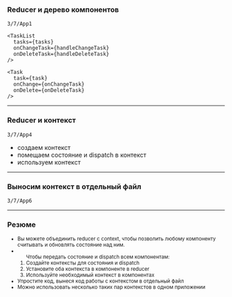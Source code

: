### Reducer и дерево компонентов

```3/7/App1```

```
<TaskList
  tasks={tasks}
  onChangeTask={handleChangeTask}
  onDeleteTask={handleDeleteTask}
/>
```
```
<Task
  task={task}
  onChange={onChangeTask}
  onDelete={onDeleteTask}
/>
```

---

### Reducer и контекст

```3/7/App4```

- создаем контекст
- помещаем состояние и dispatch в контекст
- используем контекст

---

### Выносим контекст в отдельный файл

```3/7/App6```

---


### Резюме

<small><ul>
<li>Вы можете объединить reducer с context, чтобы позволить любому компоненту считывать и обновлять состояние над ним.</li>
<li><ol>Чтобы передать состояние и dispatch всем компонентам:
<li>Создайте контексты для состояния и dispatch</li>
<li>Установите оба контекста в компоненте в reducer</li>
<li>Используйте необходимый контекст в компонентах</li>
</ol></li>
<li>Упростите код, вынеся код работы с контекстом в отдельный файл</li>
<li>Можно использовать несколько таких пар контекстов в одном приложении</li>
<ul><small>

